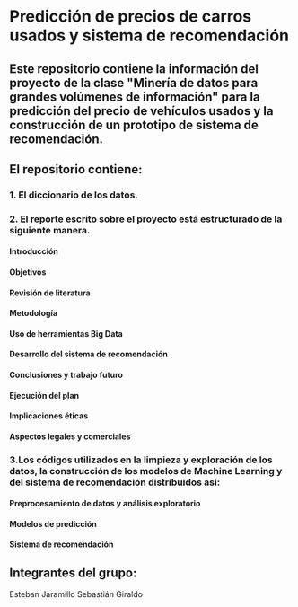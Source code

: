 # Predicción de precios de carros usados y sistema de recomendación
## Este repositorio contiene la información del proyecto de la clase "Minería de datos para grandes volúmenes de información" para la predicción del precio de vehículos usados y la construcción de un prototipo de sistema de recomendación. 
## El repositorio contiene:
### 1. El diccionario de los datos.
### 2. El reporte escrito sobre el proyecto está estructurado de la siguiente manera.
#### Introducción 
#### Objetivos
#### Revisión de literatura
#### Metodología
#### Uso de herramientas Big Data
#### Desarrollo del sistema de recomendación
#### Conclusiones y trabajo futuro
#### Ejecución del plan
#### Implicaciones éticas
#### Aspectos legales y comerciales
### 3.Los códigos utilizados en la limpieza y exploración de los datos, la construcción de los modelos de Machine Learning y del sistema de recomendación distribuidos así:
#### Preprocesamiento de datos y análisis exploratorio
#### Modelos de predicción
#### Sistema de recomendación
## Integrantes del grupo:
Esteban Jaramillo
Sebastián Giraldo

